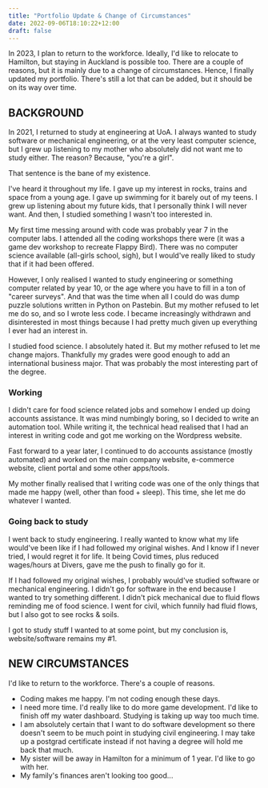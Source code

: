 ```yaml
---
title: "Portfolio Update & Change of Circumstances"
date: 2022-09-06T18:10:22+12:00
draft: false
---
```


In 2023, I plan to return to the workforce. Ideally, I'd like to relocate to Hamilton, but staying in Auckland is possible too. There are a couple of reasons, but it is mainly due to a change of circumstances. Hence, I finally updated my portfolio. There's still a lot that can be added, but it should be on its way over time.<!--more-->

## BACKGROUND

In 2021, I returned to study at engineering at UoA. I always wanted to study software or mechanical engineering, or at the very least computer science, but I grew up listening to my mother who absolutely did not want me to study either. The reason? Because, "you're a girl". 

That sentence is the bane of my existence.

I've heard it throughout my life. I gave up my interest in rocks, trains and space from a young age. I gave up swimming for it barely out of my teens. I grew up listening about my future kids, that I personally think I will never want. And then, I studied something I wasn't too interested in.

My first time messing around with code was probably year 7 in the computer labs. I attended all the coding workshops there were (it was a game dev workshop to recreate Flappy Bird). There was no computer science available (all-girls school, sigh), but I would've really liked to study that if it had been offered.

However, I only realised I wanted to study engineering or something computer related by year 10, or the age where you have to fill in a ton of "career surveys". And that was the time when all I could do was dump puzzle solutions written in Python on Pastebin. But my mother refused to let me do so, and so I wrote less code. I became increasingly withdrawn and disinterested in most things because I had pretty much given up everything I ever had an interest in.

I studied food science. I absolutely hated it. But my mother refused to let me change majors. Thankfully my grades were good enough to add an international business major. That was probably the most interesting part of the degree.

### Working

I didn't care for food science related jobs and somehow I ended up doing accounts assistance. It was mind numbingly boring, so I decided to write an automation tool. While writing it, the technical head realised that I had an interest in writing code and got me working on the Wordpress website.

Fast forward to a year later, I continued to do accounts assistance (mostly automated) and worked on the main company website, e-commerce website, client portal and some other apps/tools.

My mother finally realised that I writing code was one of the only things that made me happy (well, other than food + sleep). This time, she let me do whatever I wanted.

### Going back to study

I went back to study engineering. I really wanted to know what my life would've been like if I had followed my original wishes. And I know if I never tried, I would regret it for life. It being Covid times, plus reduced wages/hours at Divers, gave me the push to finally go for it.

If I had followed my original wishes, I probably would've studied software or mechanical engineering. I didn't go for software in the end because I wanted to try something different. I didn't pick mechanical due to fluid flows reminding me of food science. I went for civil, which funnily had fluid flows, but I also got to see rocks & soils.

I got to study stuff I wanted to at some point, but my conclusion is, website/software remains my #1.

## NEW CIRCUMSTANCES

I'd like to return to the workforce. There's a couple of reasons.
- Coding makes me happy. I'm not coding enough these days.
- I need more time. I'd really like to do more game development. I'd like to finish off my water dashboard. Studying is taking up way too much time.
- I am absolutely certain that I want to do software development so there doesn't seem to be much point in studying civil engineering. I may take up a postgrad certificate instead if not having a degree will hold me back that much.
- My sister will be away in Hamilton for a minimum of 1 year. I'd like to go with her.
- My family's finances aren't looking too good...